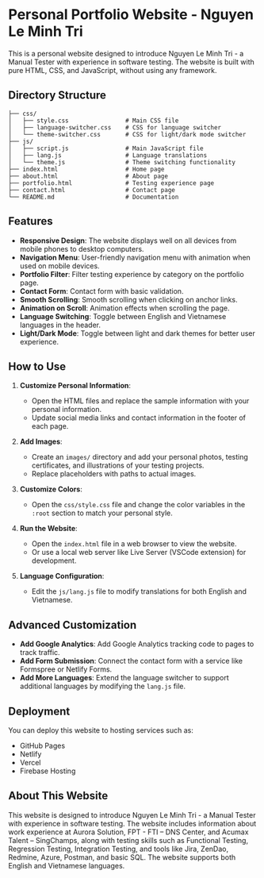 # Personal Portfolio Website - Nguyen Le Minh Tri

This is a personal website designed to introduce Nguyen Le Minh Tri - a Manual Tester with experience in software testing. The website is built with pure HTML, CSS, and JavaScript, without using any framework.

## Directory Structure

```
├── css/
│   ├── style.css                # Main CSS file
│   ├── language-switcher.css    # CSS for language switcher
│   └── theme-switcher.css       # CSS for light/dark mode switcher
├── js/
│   ├── script.js                # Main JavaScript file
│   ├── lang.js                  # Language translations
│   └── theme.js                 # Theme switching functionality
├── index.html                   # Home page
├── about.html                   # About page
├── portfolio.html               # Testing experience page
├── contact.html                 # Contact page
└── README.md                    # Documentation
```

## Features

- **Responsive Design**: The website displays well on all devices from mobile phones to desktop computers.
- **Navigation Menu**: User-friendly navigation menu with animation when used on mobile devices.
- **Portfolio Filter**: Filter testing experience by category on the portfolio page.
- **Contact Form**: Contact form with basic validation.
- **Smooth Scrolling**: Smooth scrolling when clicking on anchor links.
- **Animation on Scroll**: Animation effects when scrolling the page.
- **Language Switching**: Toggle between English and Vietnamese languages in the header.
- **Light/Dark Mode**: Toggle between light and dark themes for better user experience.

## How to Use

1. **Customize Personal Information**:
   - Open the HTML files and replace the sample information with your personal information.
   - Update social media links and contact information in the footer of each page.

2. **Add Images**:
   - Create an `images/` directory and add your personal photos, testing certificates, and illustrations of your testing projects.
   - Replace placeholders with paths to actual images.

3. **Customize Colors**:
   - Open the `css/style.css` file and change the color variables in the `:root` section to match your personal style.

4. **Run the Website**:
   - Open the `index.html` file in a web browser to view the website.
   - Or use a local web server like Live Server (VSCode extension) for development.

5. **Language Configuration**:
   - Edit the `js/lang.js` file to modify translations for both English and Vietnamese.

## Advanced Customization

- **Add Google Analytics**: Add Google Analytics tracking code to pages to track traffic.
- **Add Form Submission**: Connect the contact form with a service like Formspree or Netlify Forms.
- **Add More Languages**: Extend the language switcher to support additional languages by modifying the `lang.js` file.

## Deployment

You can deploy this website to hosting services such as:
- GitHub Pages
- Netlify
- Vercel
- Firebase Hosting

## About This Website

This website is designed to introduce Nguyen Le Minh Tri - a Manual Tester with experience in software testing. The website includes information about work experience at Aurora Solution, FPT - FTI – DNS Center, and Acumax Talent – SingChamps, along with testing skills such as Functional Testing, Regression Testing, Integration Testing, and tools like Jira, ZenDao, Redmine, Azure, Postman, and basic SQL. The website supports both English and Vietnamese languages.